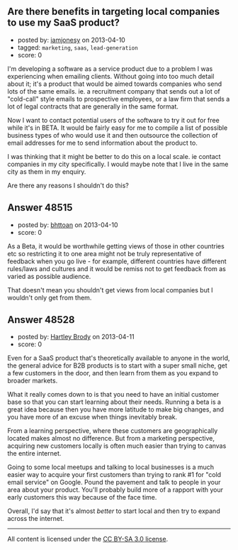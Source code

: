 ## Are there benefits in targeting local companies to use my SaaS product?

- posted by: [iamjonesy](https://stackexchange.com/users/-1/11837-iamjonesy) on 2013-04-10
- tagged: `marketing`, `saas`, `lead-generation`
- score: 0

I'm developing a software as a service product due to a problem I was experiencing when emailing clients. Without going into too much detail about it; it's a product that would be aimed towards companies who send lots of the same emails. ie. a recruitment company that sends out a lot of "cold-call" style emails to prospective employees, or a law firm that sends a lot of legal contracts that are generally in the same format. 

Now I want to contact potential users of the software to try it out for free while it's in BETA. It would be fairly easy for me to compile a list of possible business types of who would use it and then outsource the collection of email addresses for me to send information about the product to.

I was thinking that it might be better to do this on a local scale. ie contact companies in my city specifically. I would maybe note that I live in the same city as them in my enquiry.

Are there any reasons I shouldn't do this?


## Answer 48515

- posted by: [bhttoan](https://stackexchange.com/users/-1/23673-bhttoan) on 2013-04-10
- score: 0

As a Beta, it would be worthwhile getting views of those in other countries etc so restricting it to one area might not be truly representative of feedback when you go live - for example, different countries have different rules/laws and cultures and it would be remiss not to get feedback from as varied as possible audience.

That doesn't mean you shouldn't get views from local companies but I wouldn't only get from them.


## Answer 48528

- posted by: [Hartley Brody](https://stackexchange.com/users/-1/8362-hartley-brody) on 2013-04-11
- score: 0

Even for a SaaS product that's theoretically available to anyone in the world, the general advice for B2B products is to start with a super small niche, get a few customers in the door, and then learn from them as you expand to broader markets.

What it really comes down to is that you need to have an initial customer base so that you can start learning about their needs. Running a beta is a great idea because then you have more latitude to make big changes, and you have more of an excuse when things inevitably break.

From a learning perspective, where these customers are geographically located makes almost no difference. But from a marketing perspective, acquiring new customers locally is often much easier than trying to canvas the entire internet. 

Going to some local meetups and talking to local businesses is a much easier way to acquire your first customers than trying to rank #1 for "cold email service" on Google. Pound the pavement and talk to people in your area about your product. You'll probably build more of a rapport with your early customers this way because of the face time.

Overall, I'd say that it's almost *better* to start local and then try to expand across the internet.



---

All content is licensed under the [CC BY-SA 3.0 license](https://creativecommons.org/licenses/by-sa/3.0/).
